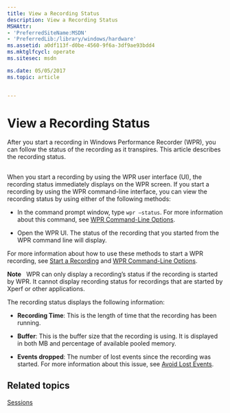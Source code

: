 ```yaml
---
title: View a Recording Status
description: View a Recording Status
MSHAttr:
- 'PreferredSiteName:MSDN'
- 'PreferredLib:/library/windows/hardware'
ms.assetid: a0df113f-d0be-4560-9f6a-3df9ae93bdd4
ms.mktglfcycl: operate
ms.sitesec: msdn

ms.date: 05/05/2017
ms.topic: article


---
```


# View a Recording Status


After you start a recording in Windows Performance Recorder (WPR), you can follow the status of the recording as it transpires. This article describes the recording status.

## <a href="" id="viewstat"></a>


When you start a recording by using the WPR user interface (UI), the recording status immediately displays on the WPR screen. If you start a recording by using the WPR command-line interface, you can view the recording status by using either of the following methods:

-   In the command prompt window, type `wpr –status`. For more information about this command, see [WPR Command-Line Options](wpr-command-line-options.md#status).

-   Open the WPR UI. The status of the recording that you started from the WPR command line will display.

For more information about how to use these methods to start a WPR recording, see [Start a Recording](start-a-recording.md) and [WPR Command-Line Options](wpr-command-line-options.md).

**Note**  
WPR can only display a recording’s status if the recording is started by WPR. It cannot display recording status for recordings that are started by Xperf or other applications.

 

The recording status displays the following information:

-   **Recording Time**: This is the length of time that the recording has been running.

-   **Buffer**: This is the buffer size that the recording is using. It is displayed in both MB and percentage of available pooled memory.

-   **Events dropped**: The number of lost events since the recording was started. For more information about this issue, see [Avoid Lost Events](avoid-lost-events.md).

## Related topics


[Sessions](sessions.md)

 

 







